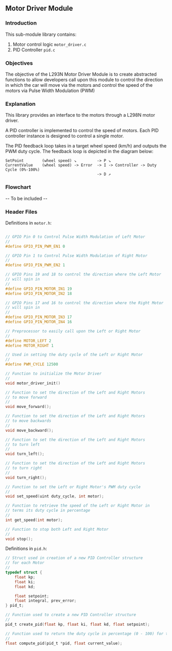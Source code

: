 ## Motor Driver Module

### Introduction

This sub-module library contains:

1. Motor control logic `motor_driver.c`
2. PID Controller `pid.c`

### Objectives
The objective of the L293N Motor Driver Module is to create abstracted functions to allow developers call upon this module to control the direction in which the car will move via the motors and control the speed of the motors via Pulse Width Modulation (PWM)

### Explanation

This library provides an interface to the motors through a L298N motor driver.

A PID controller is implemented to control the speed of motors. Each PID controller instance is designed to control a single motor.

The PID feedback loop takes in a target wheel speed (km/h) and outputs the PWM duty cycle. The feedback loop is depicted in the diagram below:

```
SetPoint        (wheel speed) ↘         -> P ↘
CurrentValue    (wheel speed) -> Error  -> I -> Controller -> Duty Cycle (0%-100%)
                                        -> D ↗
```

### Flowchart

-- To be included --

### Header Files

Definitions in `motor.h`:
```c

// GPIO Pin 0 to Control Pulse Width Modulation of Left Motor
//
#define GPIO_PIN_PWM_EN1 0

// GPIO Pin 1 to Control Pulse Width Modulation of Right Motor
//
#define GPIO_PIN_PWM_EN2 1

// GPIO Pins 19 and 18 to control the direction where the Left Motor
// will spin in
//
#define GPIO_PIN_MOTOR_IN1 19
#define GPIO_PIN_MOTOR_IN2 18

// GPIO Pins 17 and 16 to control the direction where the Right Motor
// will spin in
//
#define GPIO_PIN_MOTOR_IN3 17
#define GPIO_PIN_MOTOR_IN4 16

// Preprocessor to easily call upon the Left or Right Motor
//
#define MOTOR_LEFT 2
#define MOTOR_RIGHT 1

// Used in setting the duty cycle of the Left or Right Motor
//
#define PWM_CYCLE 12500

// Function to initialize the Motor Driver
//
void motor_driver_init()

// Function to set the direction of the Left and Right Motors
// to move forward
//
void move_forward();

// Function to set the direction of the Left and Right Motors
// to move backwards
//
void move_backward();

// Function to set the direction of the Left and Right Motors
// to turn left
//
void turn_left();

// Function to set the direction of the Left and Right Motors
// to turn right
//
void turn_right();

// Function to set the Left or Right Motor's PWM duty cycle
//
void set_speed(uint duty_cycle, int motor);

// Function to retrieve the speed of the Left or Right Motor in
// terms its duty cycle in percentage
//
int get_speed(int motor);

// Function to stop both Left and Right Motor
//
void stop();
```

Definitions in `pid.h`:
```c
// Struct used in creation of a new PID Controller structure
// for each Motor
//
typedef struct {
    float kp;
    float ki;
    float kd;

    float setpoint;
    float integral, prev_error;
} pid_t;

// Function used to create a new PID Controller structure
//
pid_t create_pid(float kp, float ki, float kd, float setpoint);

// Function used to return the duty cycle in percentage (0 - 100) for the repsective motor
//
float compute_pid(pid_t *pid, float current_value);


```